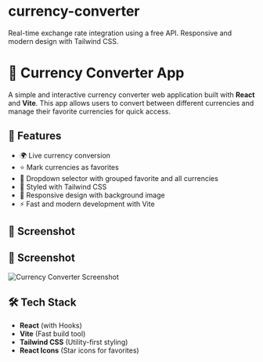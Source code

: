 # currency-converter
Real-time exchange rate integration using a free API. Responsive and modern design with Tailwind CSS. 

# 💱 Currency Converter App

A simple and interactive currency converter web application built with **React** and **Vite**. This app allows users to convert between different currencies and manage their favorite currencies for quick access.

## 🚀 Features

- 🌍 Live currency conversion
- ⭐ Mark currencies as favorites
- 🧭 Dropdown selector with grouped favorite and all currencies
- 🎨 Styled with Tailwind CSS
- 📱 Responsive design with background image
- ⚡ Fast and modern development with Vite



## 📸 Screenshot

## 📸 Screenshot

![Currency Converter Screenshot](./assets/screenshot.png)



## 🛠️ Tech Stack

- **React** (with Hooks)
- **Vite** (Fast build tool)
- **Tailwind CSS** (Utility-first styling)
- **React Icons** (Star icons for favorites)




